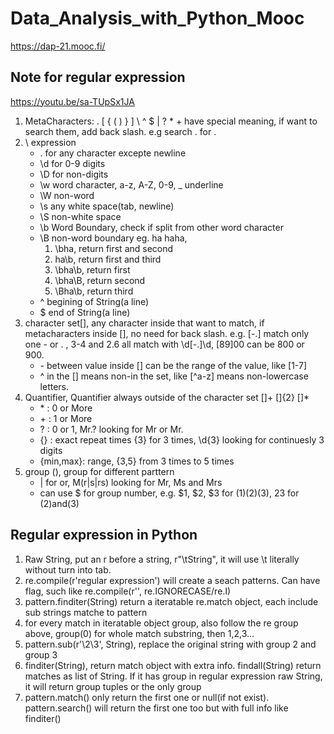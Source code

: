 # Data_Analysis_with_Python_Mooc
https://dap-21.mooc.fi/

## Note for regular expression
https://youtu.be/sa-TUpSx1JA
1. MetaCharacters: . [ { ( ) } ] \ ^ $ | ? * +   have special meaning, if want to search them, add back slash.
e.g search \. for .
2. \ expression    
    - . for any character excepte newline
    - \d for 0-9 digits
    - \D for non-digits
    - \w word character, a-z, A-Z, 0-9, _ underline
    - \W non-word
    - \s any white space(tab, newline)
    - \S non-white space
    - \b Word Boundary, check if split from other word character
    - \B non-word boundary
        eg. ha haha,
        1. \bha, return first and second
        2. ha\b, return first and third
        3. \bha\b, return first
        4. \bha\B, return second
        5. \Bha\b, return third
    - ^ begining of String(a line)
    - $ end of String(a line)
3. character set[], any character inside that want to match, if metacharacters inside [], no need for back slash. e.g. [-.] match only one - or . , 3-4 and 2.6 all match with \d[-.]\d, [89]00 can be 800 or 900.
    - \- between value inside [] can be the range of the value, like [1-7]
    - ^ in the [] means non-in the set, like [^a-z] means non-lowercase letters.
4. Quantifier, Quantifier always outside of the character set []+ []{2} []*
    - \* : 0 or More
    - \+ : 1 or More
    - ? : 0 or 1, Mr\.? looking for Mr or Mr.
    - {} : exact repeat times {3} for 3 times, \d{3} looking for continuesly 3 digits
    - {min,max}: range, {3,5} from 3 times to 5 times
5. group (), group for different parttern
    - | for or, M(r|s|rs) looking for Mr, Ms and Mrs
    - can use $ for group number, e.g. $1, $2, $3 for (1)(2)(3), $2$3 for (2)and(3)

## Regular expression in Python
1. Raw String, put an r before a string, r"\tString", it will use \t literally without turn into tab.
2. re.compile(r'regular expression') will create a seach patterns. Can have flag, such like re.compile(r'', re.IGNORECASE/re.I)
3. pattern.finditer(String) return a iteratable re.match object, each include sub strings matche to pattern
4. for every match in iteratable object group, also follow the re group above, group(0) for whole match substring, then 1,2,3...
5. pattern.sub(r'\2\3', String), replace the original string with group 2 and group 3
6. finditer(String), return match object with extra info. findall(String) return matches as list of String. If it has group in regular expression raw String, it will return group tuples or the only group
7. pattern.match() only return the first one or null(if not exist). pattern.search() will return the first one too but with full info like finditer()
